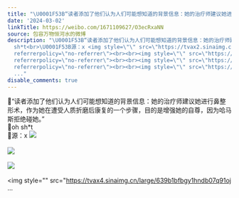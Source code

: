```yaml
---
title: "\U0001F53B“读者添加了他们认为人们可能想知道的背景信息：她的治疗师建议她进行鼻整形术，作为她在遭受人质折磨后康复的一个步骤，目的是增强她的自尊，因为哈马斯拒..."
date: '2024-03-02'
linkTitle: https://weibo.com/1671109627/O3ecRxaNN
source: 包容万物恒河水的微博
description: "\U0001F53B“读者添加了他们认为人们可能想知道的背景信息：她的治疗师建议她进行鼻整形术，作为她在遭受人质折磨后康复的一个步骤，目的是增强她的自尊，因为哈马斯拒绝碰她。”<br>\U0001F53Boh
  sh*t<br>\U0001F53B源：x <img style=\"\" src=\"https://tvax2.sinaimg.cn/large/639b1bfbgy1hndb071344j20q50s6gom.jpg\"
  referrerpolicy=\"no-referrer\"><br><br><img style=\"\" src=\"https://tvax2.sinaimg.cn/large/639b1bfbgy1hndb07ddqfj20yi180q9v.jpg\"
  referrerpolicy=\"no-referrer\"><br><br><img style=\"\" src=\"https://tvax2.sinaimg.cn/large/639b1bfbgy1hndb06cu4hj20yh18d0zq.jpg\"
  referrerpolicy=\"no-referrer\"><br><br><img style=\"\" src=\"https://tvax4.sinaimg.cn/large/639b1bfbgy1hndb07q91oj
  ..."
disable_comments: true
---
```

🔻“读者添加了他们认为人们可能想知道的背景信息：她的治疗师建议她进行鼻整形术，作为她在遭受人质折磨后康复的一个步骤，目的是增强她的自尊，因为哈马斯拒绝碰她。”<br>🔻oh sh*t<br>🔻源：x <img style="" src="https://tvax2.sinaimg.cn/large/639b1bfbgy1hndb071344j20q50s6gom.jpg" referrerpolicy="no-referrer"><br><br><img style="" src="https://tvax2.sinaimg.cn/large/639b1bfbgy1hndb07ddqfj20yi180q9v.jpg" referrerpolicy="no-referrer"><br><br><img style="" src="https://tvax2.sinaimg.cn/large/639b1bfbgy1hndb06cu4hj20yh18d0zq.jpg" referrerpolicy="no-referrer"><br><br><img style="" src="https://tvax4.sinaimg.cn/large/639b1bfbgy1hndb07q91oj ...